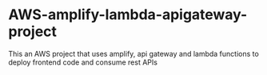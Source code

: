 # AWS-amplify-lambda-apigateway-project
This an AWS project that uses amplify, api gateway and lambda functions to deploy frontend code and consume rest APIs 
